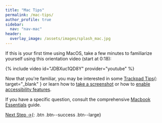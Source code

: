 ```yaml
---
title: "Mac Tips"
permalink: /mac-tips/
author_profile: true
sidebar:
  nav: "nav-mac"
header:
  overlay_image: /assets/images/splash_mac.jpg
---
```


If this is your first time using MacOS, take a few minutes to familiarize yourself using this orientation video (start at 0:18):

{% include video id="JDBXuc1QD8Y" provider="youtube" %}

Now that you're familiar, you may be interested in some [Trackpad Tips](https://support.apple.com/en-au/guide/macbook-pro/apdbb563a1bc/2020/mac/10.15.4){: target="_blank" } or learn how to [take a screenshot](https://www.take-a-screenshot.org/mac.html) or how to [enable accessibility features](https://www.apple.com/accessibility/mac/). 

If you have a specific question, consult the comprehensive [Macbook Essentials](https://support.apple.com/guide/macbook-pro/welcome/2020/mac) guide.


[Next Step &rarr;](/mac-chrome/){: .btn .btn--success .btn--large}
